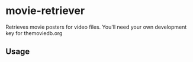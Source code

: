 

# movie-retriever
Retrieves movie posters for video files.  You'll need your own development key for themoviedb.org


## Usage



